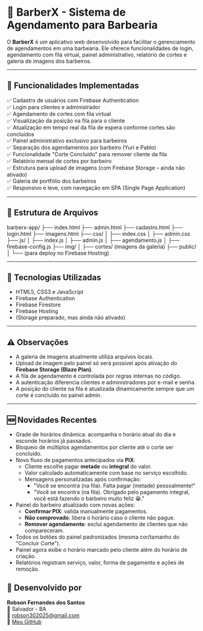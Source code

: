 # 💈 BarberX - Sistema de Agendamento para Barbearia

O **BarberX** é um aplicativo web desenvolvido para facilitar o gerenciamento de agendamentos em uma barbearia. Ele oferece funcionalidades de login, agendamento com fila virtual, painel administrativo, relatório de cortes e galeria de imagens dos barbeiros.

---

## 🚀 Funcionalidades Implementadas

✅ Cadastro de usuários com Firebase Authentication  
✅ Login para clientes e administrador  
✅ Agendamento de cortes com fila virtual  
✅ Visualização da posição na fila para o cliente  
✅ Atualização em tempo real da fila de espera conforme cortes são concluídos  
✅ Painel administrativo exclusivo para barbeiros  
✅ Separação dos agendamentos por barbeiro (Yuri e Pablo)  
✅ Funcionalidade "Corte Concluído" para remover cliente da fila  
✅ Relatório mensal de cortes por barbeiro  
✅ Estrutura para upload de imagens (com Firebase Storage – ainda não ativado)  
✅ Galeria de portfólio dos barbeiros  
✅ Responsivo e leve, com navegação em SPA (Single Page Application)

---

## 📁 Estrutura de Arquivos

barberx-app/
├── index.html
├── admin.html
├── cadastro.html
├── login.html
├── imagens.html
├── css/
│   ├── index.css
│   ├── admin.css
├── js/
│   ├── index.js
│   ├── admin.js
│   ├── agendamento.js
│   ├── firebase-config.js
├── img/
│   ├── cortes/ (imagens da galeria)
├── public/
│   └── (para deploy no Firebase Hosting)

---

## 🧪 Tecnologias Utilizadas

- HTML5, CSS3 e JavaScript
- Firebase Authentication
- Firebase Firestore
- Firebase Hosting
- (Storage preparado, mas ainda não ativado)

---

## ⚠️ Observações

- A galeria de imagens atualmente utiliza arquivos locais.  
- Upload de imagem pelo painel só será possível após ativação do **Firebase Storage (Blaze Plan)**.
- A fila de agendamento é controlada por regras internas no código.
- A autenticação diferencia clientes e administradores por e-mail e senha.
- A posição do cliente na fila é atualizada dinamicamente sempre que um corte é concluído no painel admin.

---

## 🆕 Novidades Recentes

- Grade de horários dinâmica: acompanha o horário atual do dia e esconde horários já passados.
- Bloqueio de múltiplos agendamentos por cliente até o corte ser concluído.
- Novo fluxo de pagamentos antecipados via **PIX**:
  - Cliente escolhe pagar **metade** ou **integral** do valor.
  - Valor calculado automaticamente com base no serviço escolhido.
  - Mensagens personalizadas após confirmação:
    - "Você se encontra (na fila). Falta pagar (metade) pessoalmente!"
    - "Você se encontra (na fila). Obrigado pelo pagamento integral, você está fazendo o barbeiro muito feliz 😁."
- Painel do barbeiro atualizado com novas ações:
  - **Confirmar PIX**: valida manualmente pagamentos.
  - **Não comprovado**: libera o horário caso o cliente não pague.
  - **Remover agendamento**: exclui agendamento de clientes que não compareceram.
- Todos os botões do painel padronizados (mesma cor/tamanho do "Concluir Corte").
- Painel agora exibe o horário marcado pelo cliente além do horário de criação.
- Relatórios registram serviço, valor, forma de pagamento e ações de remoção.

## 👤 Desenvolvido por

**Robson Fernandes dos Santos**  
📍 Salvador - BA  
📧 robson302025@gmail.com  
🔗 [Meu GitHub](https://github.com/RobsonPit2025)